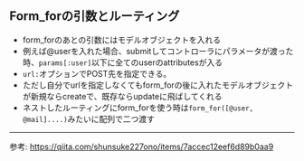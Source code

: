 ## Form_forの引数とルーティング
- form_forのあとの引数にはモデルオブジェクトを入れる
- 例えば@userを入れた場合、submitしてコントローラにパラメータが渡った時、`params[:user]`以下に全てのuserのattributesが入る
- `url:`オプションでPOST先を指定できる。
- ただし自分でurlを指定しなくてもform_forの後に入れたモデルオブジェクトが新規ならcreateで、既存ならupdateに飛ばしてくれる
- ネストしたルーティングにform_forを使う時は`form_for([@user, @mail]....)`みたいに配列で二つ渡す
---
参考:
https://qiita.com/shunsuke227ono/items/7accec12eef6d89b0aa9

